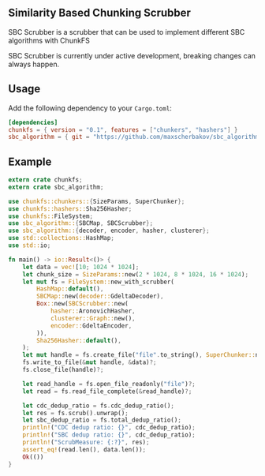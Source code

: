 ## Similarity Based Chunking Scrubber
SBC Scrubber is a scrubber that can be used to implement different SBC algorithms with ChunkFS

SBC Scrubber is currently under active development, breaking changes can always happen.

## Usage

Add the following dependency to your `Cargo.toml`:

```toml
[dependencies]
chunkfs = { version = "0.1", features = ["chunkers", "hashers"] }
sbc_algorithm = { git = "https://github.com/maxscherbakov/sbc_algorithm.git" }
```

## Example
	
```rust
extern crate chunkfs;
extern crate sbc_algorithm;

use chunkfs::chunkers::{SizeParams, SuperChunker};
use chunkfs::hashers::Sha256Hasher;
use chunkfs::FileSystem;
use sbc_algorithm::{SBCMap, SBCScrubber};
use sbc_algorithm::{decoder, encoder, hasher, clusterer};
use std::collections::HashMap;
use std::io;

fn main() -> io::Result<()> {
    let data = vec![10; 1024 * 1024];
    let chunk_size = SizeParams::new(2 * 1024, 8 * 1024, 16 * 1024);
    let mut fs = FileSystem::new_with_scrubber(
        HashMap::default(),
        SBCMap::new(decoder::GdeltaDecoder),
        Box::new(SBCScrubber::new(
            hasher::AronovichHasher,
            clusterer::Graph::new(),
            encoder::GdeltaEncoder,
        )),
        Sha256Hasher::default(),
    );
    let mut handle = fs.create_file("file".to_string(), SuperChunker::new(chunk_size))?;
    fs.write_to_file(&mut handle, &data)?;
    fs.close_file(handle)?;

    let read_handle = fs.open_file_readonly("file")?;
    let read = fs.read_file_complete(&read_handle)?;

    let cdc_dedup_ratio = fs.cdc_dedup_ratio();
    let res = fs.scrub().unwrap();
    let sbc_dedup_ratio = fs.total_dedup_ratio();
    println!("CDC dedup ratio: {}", cdc_dedup_ratio);
    println!("SBC dedup ratio: {}", cdc_dedup_ratio);
    println!("ScrubMeasure: {:?}", res);
    assert_eq!(read.len(), data.len());
    Ok(())
}
```

